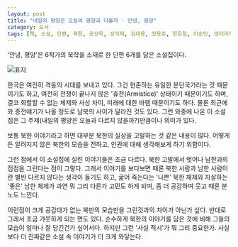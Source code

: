```yaml
---
layout: post
title: "내일의 평양은 오늘의 평양과 다를까 - 안녕, 평양"
category: 도서
tags: [책, 소설, 단편, 북한, 공선옥, 성석제, 김태용, 정용준, 한은형, 이승민, 엉터리북스, 서평]
---
```


'안녕, 평양'은
6작가의 북학을 소재로 한 단편 6개를 담은 소설집이다.

![표지](https://lh3.googleusercontent.com/--HUOYp4gtmKWKNKRRsegzmT-HbTncjdOGAnfig2x0QdZF4490kLvIbUEAIw8EluO5_V6lrFw1tcHQ=s480)

한국은 여전히 격동의 시대를 보내고 있다.
그건 현존하는 유일한 분단국가라는 것 때문이기도 하고,
여전히 전쟁이 끝나지 않은 '휴전(Armistice)' 상태이기 때문이기도 하며,
결코 화할할 수 없는 체제와 사상 차이,
미래에 대한 바램 때문이기도 하다.
물론 최근에 와 종전얘기가 나올 정도로 남북의 사이가 달라진 것도 있다.
그런 와중에 나온 이 소설집은 그 주제(내일의 평양은 오늘과 다르지 않을까?)만큼이나 의미가 있다.

보통 북한 이야기라고 하면 대부분 북한의 실상을 고발하는 것 같은 내용이 많다.
어떻게든 알려지지 않은 북한의 모습을 전하고,
인권에 대해 생각해보게 하기 위함이다.

그런 점에서 이 소설집에 실린 이야기들은 조금 다르다.
북한 고발에서 벗어나 남한과의 접점을 그린다는 점이 그렇다.
그래서 이야기를 보다보면 때론 북한 사람과 남한 사람이란 별반 다르지 않다는 생각이 들기도 하고,
굶어 죽는다는 '나쁜' 북한 체제와 자살하는 '좋은' 남한 체제가 과연 뭐 그리 다른가 고민도 하게 되며,
좀 더 공감하며 웃고 때론 분노도 느낀다.

이런점이 크게 공감대가 없는 북만의 모습만을 그린것과의 차이가 아닌가 싶다.
반대로 그래서 조금 갸웃하게 되는 면도 있다.
순수하게 북한의 이야기를 담은 것에 비해
그들의 모습이 얼마나 잘 담긴건가 싶어서다.
하지만 그런 '사실 적시'가 뭐 그리 중요한가.
사실보다 더 진짜같은 소설 속 이야기가 더 크게 와닿는다.

